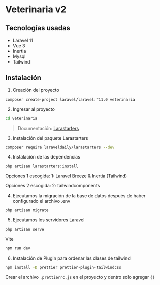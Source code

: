 # Veterinaria v2

## Tecnologías usadas
- Laravel 11
- Vue 3
- Inertia
- Mysql
- Tailwind

## Instalación
1. Creación del proyecto
```bash
composer create-project laravel/laravel:^11.0 veterinaria
```

2. Ingresar al proyecto
```bash
cd veterinaria
```

>Documentación: [Larastarters](https://github.com/LaravelDaily/Larastarters?tab=readme-ov-file)

3. Instalación del paquete Larastarters
```bash
composer require laraveldaily/larastarters --dev
```

4. Instalación de las dependencias
```bash
php artisan larastarters:install
```
Opciones 1 escogida:
1: Laravel Breeze  & Inertia (Tailwind)

Opciones 2 escogida:
2: tailwindcomponents

4. Ejecutamos la migración de la base de datos después de haber configurado el archivo .env
```bash
php artisan migrate
```

5. Ejecutamos los servidores
Laravel
```bash
php artisan serve
```

Vite
```bash
npm run dev
```

6. Instalación de Plugin para ordenar las clases de tailwind
```bash
npm install -D prettier prettier-plugin-tailwindcss
```

Crear el archivo `.prettierrc.js` en el proyecto y dentro solo agregar `{}`

## 